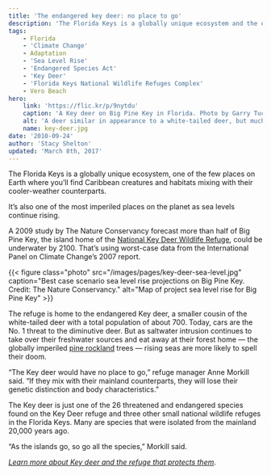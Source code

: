 ```yaml
---
title: 'The endangered key deer: no place to go'
description: 'The Florida Keys is a globally unique ecosystem and the only home in the world to the endangered Key deer. But some projections show that these islands could be underwater by 2100.'
tags:
    - Florida
    - 'Climate Change'
    - Adaptation
    - 'Sea Level Rise'
    - 'Endangered Species Act'
    - 'Key Deer'
    - 'Florida Keys National Wildlife Refuges Complex'
    - Vero Beach
hero:
    link: 'https://flic.kr/p/9nytdu'
    caption: 'A Key deer on Big Pine Key in Florida. Photo by Garry Tucker, USFWS.'
    alt: 'A deer similar in appearance to a white-tailed deer, but much smaller in size'
    name: key-deer.jpg
date: '2010-09-24'
author: 'Stacy Shelton'
updated: 'March 8th, 2017'
---
```


The Florida Keys is a globally unique ecosystem, one of the few places on Earth where you’ll find Caribbean creatures and habitats mixing with their cooler-weather counterparts.

It’s also one of the most imperiled places on the planet as sea levels continue rising.

A 2009 study by The Nature Conservancy forecast more than half of Big Pine Key, the island home of the [National Key Deer Wildlife Refuge](http://www.fws.gov/refuge/National_Key_Deer_Refuge/), could be underwater by 2100. That’s using worst-case data from the International Panel on Climate Change’s 2007 report.

{{< figure class="photo" src="/images/pages/key-deer-sea-level.jpg" caption="Best case scenario sea level rise projections on Big Pine Key. Credit: The Nature Conservancy." alt="Map of project sea level rise for Big Pine Key" >}}

The refuge is home to the endangered Key deer, a smaller cousin of the white-tailed deer with a total population of about 700. Today, cars are the No. 1 threat to the diminutive deer. But as saltwater intrusion continues to take over their freshwater sources and eat away at their forest home &mdash; the globally imperiled [pine rockland](/pdf/recovery-plan/pine-rocklands.pdf) trees &mdash; rising seas are more likely to spell their doom.

“The Key deer would have no place to go,” refuge manager Anne Morkill said. “If they mix with their mainland counterparts, they will lose their genetic distinction and body characteristics.”

The Key deer is just one of the 26 threatened and endangered species found on the Key Deer refuge and three other small national wildlife refuges in the Florida Keys. Many are species that were isolated from the mainland 20,000 years ago.

“As the islands go, so go all the species,” Morkill said.

*[Learn more about Key deer and the refuge that protects them](http://www.fws.gov/refuge/National_Key_Deer_Refuge/)*.
